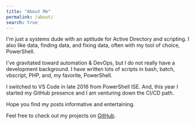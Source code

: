 ```yaml
---
title: "About Me"
permalink: /about/
search: true
---
```


I'm just a systems dude with an aptitude for Active Directory and scripting. I also like data, finding data, and fixing data, often with my tool of choice, PowerShell.

I've gravitated toward automation & DevOps, but I do not really have a development background. I have written lots of scripts in bash, batch, vbscript, PHP, and, my favorite, PowerShell.

I switched to VS Code in late 2016 from PowerShell ISE. And, this year I started my GitHub presence and I am venturing down the CI/CD path.

Hope you find my posts informative and entertaining.

Feel free to check out my projects on [GitHub](https://github.com/thedavecarroll).